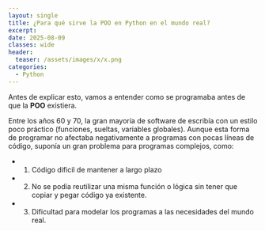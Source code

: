 ```yaml
---
layout: single
title: ¿Para qué sirve la POO en Python en el mundo real?
excerpt: 
date: 2025-08-09
classes: wide
header:
  teaser: /assets/images/x/x.png
categories:
  - Python
---
```


Antes de explicar esto, vamos a entender como se programaba antes de que la **POO** existiera. 

Entre los años 60 y 70, la gran mayoría de software de escribía con un estilo poco práctico (funciones, sueltas, variables globales). Aunque esta forma de programar no afectaba negativamente a programas con pocas líneas de código, suponía un gran problema para programas complejos, como: 

- 1. Código dificil de mantener a largo plazo

- 2. No se podía reutilizar una misma función o lógica sin tener que copiar y pegar código ya existente.

- 3. Dificultad para modelar los programas a las necesidades del mundo real.